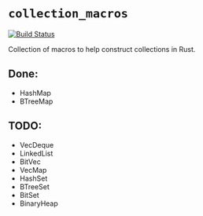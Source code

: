 # `collection_macros`

[![Build Status](https://travis-ci.org/pwoolcoc/collection_macros.svg?branch=master)](https://travis-ci.org/pwoolcoc/collection_macros)

Collection of macros to help construct collections in Rust.

## Done:

  - HashMap
  - BTreeMap

## TODO:

  - VecDeque
  - LinkedList
  - BitVec
  - VecMap
  - HashSet
  - BTreeSet
  - BitSet
  - BinaryHeap

